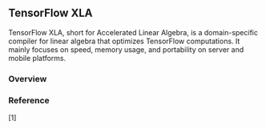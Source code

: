 ## TensorFlow XLA
TensorFlow XLA, short for Accelerated Linear Algebra, is a domain-specific compiler for linear algebra that optimizes TensorFlow computations. It mainly focuses on speed, memory usage, and portability on server and mobile platforms.
### Overview

### Reference
[1][]()

